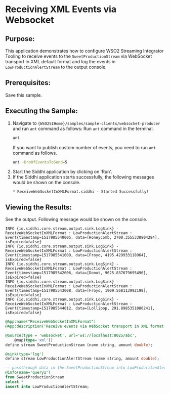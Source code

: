 # Receiving XML Events via Websocket

## Purpose:
This application demonstrates how to configure WSO2 Streaming Integrator Tooling to receive events to the `SweetProductionStream` via WebSocket transport in XML default format and log the events in `LowProductionAlertStream` to the output console.

## Prerequisites:
Save this sample.

## Executing the Sample:
1. Navigate to `{WSO2SIHome}/samples/sample-clients/websocket-producer` and run `ant` command as follows:
    Run `ant` command in the terminal.
    ```bash
    ant
    ```
    If you want to publish custom number of events, you need to run `ant` command as follows.
    ```bash
    ant -DnoOfEventsToSend=5
    ```
2. Start the Siddhi application by clicking on 'Run'.
3. If the Siddhi application starts successfully, the following messages would be shown on the console.
    ```
    * ReceiveWebSocketInXMLFormat.siddhi - Started Successfully!
    ```

## Viewing the Results:
See the output. Following message would be shown on the console.
```
INFO {io.siddhi.core.stream.output.sink.LogSink} - ReceiveWebSocketInXMLFormat : LowProductionAlertStream : Event{timestamp=1517985540005, data=[Honeycomb, 2700.3555330804284], isExpired=false}
INFO {io.siddhi.core.stream.output.sink.LogSink} - ReceiveWebSocketInXMLFormat : LowProductionAlertStream : Event{timestamp=1517985541009, data=[Froyo, 4195.429933118964], isExpired=false}
INFO {io.siddhi.core.stream.output.sink.LogSink} - ReceiveWebSocketInXMLFormat : LowProductionAlertStream : Event{timestamp=1517985542006, data=[Donut, 9625.837679695496], isExpired=false}
INFO {io.siddhi.core.stream.output.sink.LogSink} - ReceiveWebSocketInXMLFormat : LowProductionAlertStream : Event{timestamp=1517985543008, data=[Froyo, 1909.568113992198], isExpired=false}
INFO {io.siddhi.core.stream.output.sink.LogSink} - ReceiveWebSocketInXMLFormat : LowProductionAlertStream : Event{timestamp=1517985544012, data=[Lollipop, 291.8985351086241], isExpired=false}
```

```sql
@App:name("ReceiveWebSocketInXMLFormat")
@App:description('Receive events via WebSocket transport in XML format and view the output on the console.')

@Source(type = 'websocket', url='ws://localhost:8025/abc',
    @map(type='xml'))
define stream SweetProductionStream (name string, amount double);

@sink(type='log')
define stream LowProductionAlertStream (name string, amount double);

-- passthrough data in the SweetProductionStream into LowProducitonAlertStream
@info(name='query1')
from SweetProductionStream
select *
insert into LowProductionAlertStream;
```